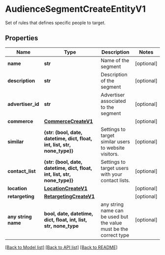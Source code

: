 # AudienceSegmentCreateEntityV1

Set of rules that defines specific people to target.

## Properties
Name | Type | Description | Notes
------------ | ------------- | ------------- | -------------
**name** | **str** | Name of the segment | [optional] 
**description** | **str** | Description of the segment | [optional] 
**advertiser_id** | **str** | Advertiser associated to the segment | [optional] 
**commerce** | [**CommerceCreateV1**](CommerceCreateV1.md) |  | [optional] 
**similar** | **{str: (bool, date, datetime, dict, float, int, list, str, none_type)}** | Settings to target similar users to website visitors. | [optional] 
**contact_list** | **{str: (bool, date, datetime, dict, float, int, list, str, none_type)}** | Settings to target users with your contact lists. | [optional] 
**location** | [**LocationCreateV1**](LocationCreateV1.md) |  | [optional] 
**retargeting** | [**RetargetingCreateV1**](RetargetingCreateV1.md) |  | [optional] 
**any string name** | **bool, date, datetime, dict, float, int, list, str, none_type** | any string name can be used but the value must be the correct type | [optional]

[[Back to Model list]](../README.md#documentation-for-models) [[Back to API list]](../README.md#documentation-for-api-endpoints) [[Back to README]](../README.md)



